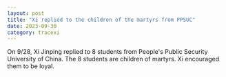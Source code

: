 ```yaml
---
layout: post
title: "Xi replied to the children of the martyrs from PPSUC"
date: 2023-09-30
category: tracexi
---
```


On 9/28, Xi Jinping replied to 8 students from People's Public Security University of China. The 8 students are children of martyrs. Xi encouraged them to be loyal.

